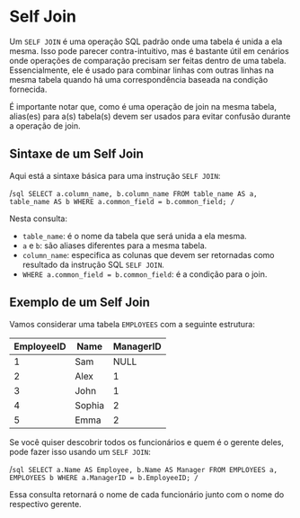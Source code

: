 # Self Join

Um `SELF JOIN` é uma operação SQL padrão onde uma tabela é unida a ela mesma. Isso pode parecer contra-intuitivo, mas é bastante útil em cenários onde operações de comparação precisam ser feitas dentro de uma tabela. Essencialmente, ele é usado para combinar linhas com outras linhas na mesma tabela quando há uma correspondência baseada na condição fornecida.

É importante notar que, como é uma operação de join na mesma tabela, alias(es) para a(s) tabela(s) devem ser usados para evitar confusão durante a operação de join.

## Sintaxe de um Self Join

Aqui está a sintaxe básica para uma instrução `SELF JOIN`:

/```sql
SELECT a.column_name, b.column_name
FROM table_name AS a, table_name AS b
WHERE a.common_field = b.common_field;
/```

Nesta consulta:

- `table_name`: é o nome da tabela que será unida a ela mesma.
- `a` e `b`: são aliases diferentes para a mesma tabela.
- `column_name`: especifica as colunas que devem ser retornadas como resultado da instrução SQL `SELF JOIN`.
- `WHERE a.common_field = b.common_field`: é a condição para o join.

## Exemplo de um Self Join

Vamos considerar uma tabela `EMPLOYEES` com a seguinte estrutura:

| EmployeeID | Name  | ManagerID |
|------------|-------|-----------|
| 1          | Sam   | NULL      |
| 2          | Alex  | 1         |
| 3          | John  | 1         |
| 4          | Sophia| 2         |
| 5          | Emma  | 2         |

Se você quiser descobrir todos os funcionários e quem é o gerente deles, pode fazer isso usando um `SELF JOIN`:

/```sql
SELECT a.Name AS Employee, b.Name AS Manager
FROM EMPLOYEES a, EMPLOYEES b
WHERE a.ManagerID = b.EmployeeID;
/```

Essa consulta retornará o nome de cada funcionário junto com o nome do respectivo gerente.
